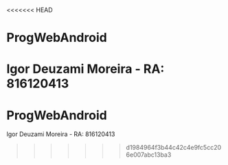 <<<<<<< HEAD
# ProgWebAndroid

Igor Deuzami Moreira - RA: 816120413
=======
# ProgWebAndroid

Igor Deuzami Moreira - RA: 816120413
>>>>>>> d1984964f3b44c42c4e9fc5cc206e007abc13ba3
